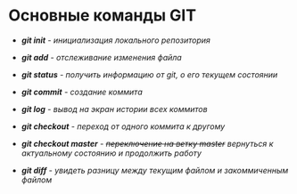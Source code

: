 # Основные команды GIT

- _**git init** - инициализация локального репозитория_

- _**git add** - отслеживание изменения файла_

- _**git status** - получить информацию от git, о его текущем состоянии_

- _**git commit** - создание коммита_

* _**git log** - вывод на экран истории всех коммитов_

* _**git checkout** - переход от одного коммита к другому_

* _**git checkout master** - ~~переключение на ветку master~~ вернуться к актуальному состоянию и продолжить работу_

* _**git diff** - увидеть разницу между текущим файлом и закоммиченным файлом_
